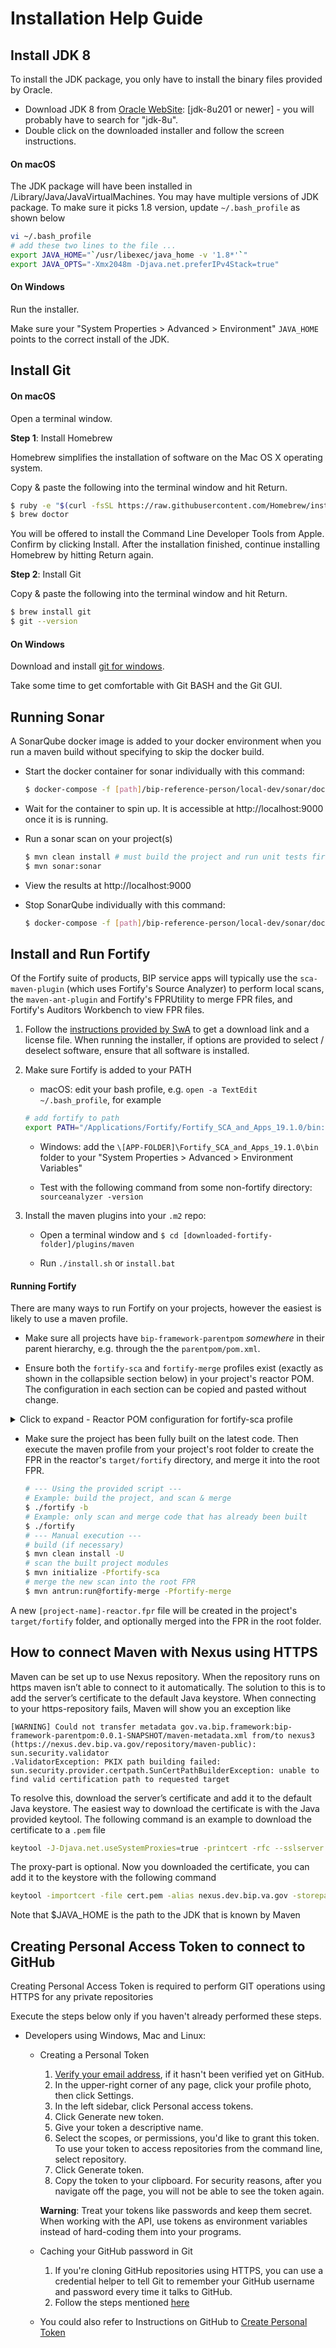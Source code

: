 # Installation Help Guide

## Install JDK 8

To install the JDK package, you only have to install the binary files provided by Oracle.

* Download JDK 8 from [Oracle WebSite](https://www.oracle.com/technetwork/java/javase/downloads/index.html): [jdk-8u201 or newer] - you will probably have to search for "jdk-8u".
* Double click on the downloaded installer and follow the screen instructions.

#### On macOS

The JDK package will have been installed in /Library/Java/JavaVirtualMachines. You may have multiple versions of JDK package. To make sure it picks 1.8 version, update `~/.bash_profile` as shown below
```bash
vi ~/.bash_profile
# add these two lines to the file ...
export JAVA_HOME="`/usr/libexec/java_home -v '1.8*'`"
export JAVA_OPTS="-Xmx2048m -Djava.net.preferIPv4Stack=true"
```

#### On Windows

Run the installer.

Make sure your "System Properties > Advanced > Environment" `JAVA_HOME` points to the correct install of the JDK.

## Install Git

#### On macOS

Open a terminal window.

**Step 1**: Install Homebrew

Homebrew simplifies the installation of software on the Mac OS X operating system.

Copy & paste the following into the terminal window and hit Return.
```bash
$ ruby -e "$(curl -fsSL https://raw.githubusercontent.com/Homebrew/install/master/install)"
$ brew doctor
```

You will be offered to install the Command Line Developer Tools from Apple. Confirm by clicking Install. After the installation finished, continue installing Homebrew by hitting Return again.

**Step 2**:  Install Git

Copy & paste the following into the terminal window and hit Return.
```bash
$ brew install git
$ git --version
```

#### On Windows

Download and install [git for windows](https://gitforwindows.org/).

Take some time to get comfortable with Git BASH and the Git GUI.

## Running Sonar

A SonarQube docker image is added to your docker environment when you run a maven build without specifying to skip the docker build.

* Start the docker container for sonar individually with this command:
	```bash
	$ docker-compose -f [path]/bip-reference-person/local-dev/sonar/docker-compose.yml up --build -d
	```

* Wait for the container to spin up. It is accessible at http://localhost:9000 once it is is running.

* Run a sonar scan on your project(s)
	```bash
	$ mvn clean install # must build the project and run unit tests first
	$ mvn sonar:sonar
	```

* View the results at http://localhost:9000

* Stop SonarQube individually with this command:
	```bash
	$ docker-compose -f [path]/bip-reference-person/local-dev/sonar/docker-compose.yml down --rmi all -v
	```

## Install and Run Fortify

Of the Fortify suite of products, BIP service apps will typically use the `sca-maven-plugin` (which uses Fortify's Source Analyzer) to perform local scans, the `maven-ant-plugin` and Fortify's FPRUtility to merge FPR files, and Fortify's Auditors Workbench to view FPR files.

1. Follow the [instructions provided by SwA](https://wiki.mobilehealth.va.gov/display/OISSWA/How+to+download+the+VA-Licensed+Fortify+software) to get a download link and a license file. When running the installer, if options are provided to select / deselect software, ensure that all software is installed.

2. Make sure Fortify is added to your PATH

	* macOS: edit your bash profile, e.g. `open -a TextEdit ~/.bash_profile`, for example
	```bash
	# add fortify to path
	export PATH="/Applications/Fortify/Fortify_SCA_and_Apps_19.1.0/bin:$PATH"
	```

	* Windows: add the `\[APP-FOLDER]\Fortify_SCA_and_Apps_19.1.0\bin` folder to your "System Properties > Advanced > Environment Variables"

	* Test with the following command from some non-fortify directory: `sourceanalyzer -version`

3. Install the maven plugins into your `.m2` repo:

	* Open a terminal window and `$ cd [downloaded-fortify-folder]/plugins/maven`

	* Run `./install.sh` or `install.bat`

#### Running Fortify

There are many ways to run Fortify on your projects, however the easiest is likely to use a maven profile.

* Make sure all projects have `bip-framework-parentpom` _somewhere_ in their parent hierarchy, e.g. through the the `parentpom/pom.xml`.

* Ensure both the `fortify-sca` and `fortify-merge` profiles exist (exactly as shown in the collapsible section below) in your project's reactor POM. The configuration in each section can be copied and pasted without change.

<details><summary>Click to expand - Reactor POM configuration for fortify-sca profile</summary>

```xml
<profiles>
	<!--
		The fortify-sca profile runs the aggregate scan for all modules.
		If a project team believes that the fortify-sca profile requires ANY changes,
		please consult with the BIP Framework development team.
		Base Fortify requirements for all project modules are declared in bip-framework-parentpom.
	-->
	<profile>
		<id>fortify-sca</id>
		<activation>
			<activeByDefault>false</activeByDefault>
		</activation>
		<properties>
			<!-- Don't run tests from SCA - profile should be run as: "mvn install -P fortify-sca" -->
			<skipTests>true</skipTests>
			<skipITs>true</skipITs>
			<skipPerfTests>true</skipPerfTests>
		</properties>
		<build>
			<plugins>
				<plugin>
					<groupId>com.fortify.sca.plugins.maven</groupId>
					<artifactId>sca-maven-plugin</artifactId>
					<version>${sca-maven-plugin.version}</version>
					<executions>
						<execution>
							<id>fortify-sca-clean</id>
							<phase>${fortify.bind.phase}</phase>
							<goals>
								<goal>clean</goal>
							</goals>
							<configuration>
								<aggregate>true</aggregate>
							</configuration>
						</execution>
						<execution>
							<id>fortify-sca-translate</id>
							<phase>${fortify.bind.phase}</phase>
							<goals>
								<goal>translate</goal>
							</goals>
							<configuration>
								<!-- run scans against all reactor projects -->
								<aggregate>true</aggregate>
								<!-- exclude inttest and perftest, as they don't go to prod -->
								<excludes>**/bip-*-inttest/*,**/bip-*-perftest/*</excludes>
							</configuration>
						</execution>
						<execution>
							<id>fortify-sca-scan</id>
							<phase>${fortify.bind.phase}</phase>
							<goals>
								<goal>scan</goal>
							</goals>
							<configuration>
								<!-- run scans against all reactor projects -->
								<aggregate>true</aggregate>
								<!-- exclude inttest and perftest, as they don't go to prod -->
								<excludes>**/bip-*-inttest/*,**/bip-*-perftest/*</excludes>
							</configuration>
						</execution>
					</executions>
				</plugin>
			</plugins>
		</build>
	</profile>
	<profile>
		<id>fortify-merge</id>
		<activation>
			<activeByDefault>false</activeByDefault>
		</activation>
		<properties>
			<!-- Don't run tests from SCA - profile should be run as: "mvn install -P fortify-sca" -->
			<skipTests>true</skipTests>
			<skipITs>true</skipITs>
			<skipPerfTests>true</skipPerfTests>
		</properties>
		<build>
			<plugins>
				<plugin>
					<groupId>org.apache.maven.plugins</groupId>
					<artifactId>maven-antrun-plugin</artifactId>
					<!-- do not run on child modules, just on reactor -->
					<inherited>false</inherited>
					<dependencies>
						<!-- provides ANT branch tags (if/then/else) -->
						<dependency>
							<groupId>ant-contrib</groupId>
							<artifactId>ant-contrib</artifactId>
							<version>${ant-contrib.version}</version>
						</dependency>
					</dependencies>
					<executions>
						<execution>
							<id>fortify-merge</id>
							<goals>
								<goal>run</goal>
							</goals>
							<configuration>
								<tasks>
									<!-- add the ant tasks from ant-contrib -->
									<taskdef resource="net/sf/antcontrib/antcontrib.properties">
										<classpath refid="maven.dependency.classpath" />
									</taskdef>
									<echo>+++ Executing ANT target for Fortify copy/merge</echo>
									<echo>+++ Checking file availability of ${project.basedir}/${project.artifactId}.fpr</echo>
									<if>
										<available file="${project.basedir}/${project.artifactId}.fpr" />
										<then>
											<echo>+++ Found file: ${project.basedir}/${project.artifactId}.fpr</echo>
											<echo>+++ Executing Fortify merge operation with:</echo>
											<echo>      FPRUtility -merge</echo>
											<echo>        -project ${project.build.directory}/fortify/${project.artifactId}-${project.version}.fpr</echo>
											<echo>        -source ${project.basedir}/${project.artifactId}.fpr</echo>
											<echo>        -f ${project.basedir}/${project.artifactId}.fpr</echo>
											<exec executable="FPRUtility">
												<arg
													line="-merge -project ${project.build.directory}/fortify/${project.artifactId}-${project.version}.fpr -source ${project.basedir}/${project.artifactId}.fpr -f ${project.basedir}/${project.artifactId}.fpr" />
											</exec>
										</then>
										<else>
											<echo>+++ Not-found file: ${project.basedir}/${project.artifactId}.fpr</echo>
											<echo>+++ Executing file copy with:</echo>
											<echo>      copy</echo>
											<echo>        ${project.build.directory}/fortify/${project.artifactId}-${project.version}.fpr</echo>
											<echo>        ${project.basedir}/${project.artifactId}.fpr</echo>
											<copy file="${project.build.directory}/fortify/${project.artifactId}-${project.version}.fpr"
												tofile="${project.basedir}/${project.artifactId}.fpr" />
										</else>
									</if>
								</tasks>
							</configuration>
						</execution>
					</executions>
				</plugin>
			</plugins>
		</build>
	</profile>
</profiles>
```

</details>

* Make sure the project has been fully built on the latest code. Then execute the maven profile from your project's root folder to create the FPR in the reactor's `target/fortify` directory, and merge it into the root FPR.

	```bash
	# --- Using the provided script ---
	# Example: build the project, and scan & merge 
	$ ./fortify -b
	# Example: only scan and merge code that has already been built
	$ ./fortify
	# --- Manual execution ---
	# build (if necessary)
	$ mvn clean install -U
	# scan the built project modules
	$ mvn initialize -Pfortify-sca
	# merge the new scan into the root FPR
	$ mvn antrun:run@fortify-merge -Pfortify-merge
	```

A new `[project-name]-reactor.fpr` file will be created in the project's `target/fortify` folder, and optionally merged into the FPR in the root folder.

## How to connect Maven with Nexus using HTTPS

Maven can be set up to use Nexus repository. When the repository runs on https maven isn’t able to connect to it automatically. The solution to this is to add the server’s certificate to the default Java keystore. When connecting to your https-repository fails, Maven will show you an exception like
```text
[WARNING] Could not transfer metadata gov.va.bip.framework:bip-framework-parentpom:0.0.1-SNAPSHOT/maven-metadata.xml from/to nexus3 (https://nexus.dev.bip.va.gov/repository/maven-public): sun.security.validator
.ValidatorException: PKIX path building failed: sun.security.provider.certpath.SunCertPathBuilderException: unable to find valid certification path to requested target
```

To resolve this, download the server’s certificate and add it to the default Java keystore. The easiest way to download the certificate is with the Java provided keytool. The following command is an example to download the certificate to a `.pem` file

```bash
keytool -J-Djava.net.useSystemProxies=true -printcert -rfc --sslserver \nexus.dev.bip.va.gov\:443 > cert.pem
```

The proxy-part is optional. Now you downloaded the certificate, you can add it to the keystore with the following command

```bash
keytool -importcert -file cert.pem -alias nexus.dev.bip.va.gov -storepass changeit -keystore $JAVA_HOME/jre/lib/security/cacerts`
```

Note that $JAVA_HOME is the path to the JDK that is known by Maven

## Creating Personal Access Token to connect to GitHub

Creating Personal Access Token is required to perform GIT operations using HTTPS for any private repositories

Execute the steps below only if you haven't already performed these steps.

* Developers using Windows, Mac and Linux:

  * Creating a Personal Token
    1. [Verify your email address](https://help.github.com/articles/verifying-your-email-address/), if it hasn't been verified yet on GitHub.
    2. In the upper-right corner of any page, click your profile photo, then click Settings.
    3. In the left sidebar, click Personal access tokens.
    4. Click Generate new token.
    5. Give your token a descriptive name.
    6. Select the scopes, or permissions, you'd like to grant this token. To use your token to access repositories from the command line, select repository.
    7. Click Generate token.
    8. Copy the token to your clipboard. For security reasons, after you navigate off the page, you will not be able to see the token again.

    **Warning**: Treat your tokens like passwords and keep them secret. When working with the API, use tokens as environment variables instead of hard-coding them into your programs.

  * Caching your GitHub password in Git
    1. If you're cloning GitHub repositories using HTTPS, you can use a credential helper to tell Git to remember your GitHub username and password every time it talks to GitHub.
    2. Follow the steps mentioned [here](https://help.github.com/en/articles/caching-your-github-password-in-git)

  * You could also refer to Instructions on GitHub to [Create Personal Token](https://help.github.com/articles/creating-a-personal-access-token-for-the-command-line/)
